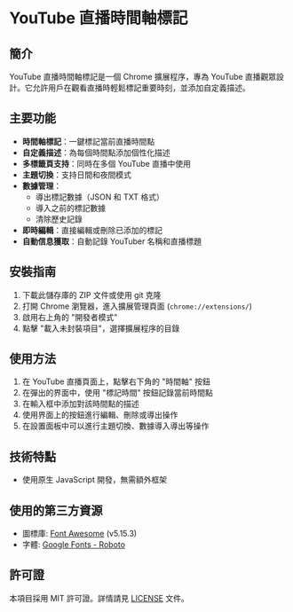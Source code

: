 # YouTube 直播時間軸標記

## 簡介

YouTube 直播時間軸標記是一個 Chrome 擴展程序，專為 YouTube 直播觀眾設計。它允許用戶在觀看直播時輕鬆標記重要時刻，並添加自定義描述。

## 主要功能

- **時間軸標記**：一鍵標記當前直播時間點
- **自定義描述**：為每個時間點添加個性化描述
- **多標籤頁支持**：同時在多個 YouTube 直播中使用
- **主題切換**：支持日間和夜間模式
- **數據管理**：
  - 導出標記數據（JSON 和 TXT 格式）
  - 導入之前的標記數據
  - 清除歷史記錄
- **即時編輯**：直接編輯或刪除已添加的標記
- **自動信息獲取**：自動記錄 YouTuber 名稱和直播標題

## 安裝指南

1. 下載此儲存庫的 ZIP 文件或使用 git 克隆
2. 打開 Chrome 瀏覽器，進入擴展管理頁面 (`chrome://extensions/`)
3. 啟用右上角的 "開發者模式"
4. 點擊 "載入未封裝項目"，選擇擴展程序的目錄

## 使用方法

1. 在 YouTube 直播頁面上，點擊右下角的 "時間軸" 按鈕
2. 在彈出的界面中，使用 "標記時間" 按鈕記錄當前時間點
3. 在輸入框中添加對該時間點的描述
4. 使用界面上的按鈕進行編輯、刪除或導出操作
5. 在設置面板中可以進行主題切換、數據導入導出等操作

## 技術特點

- 使用原生 JavaScript 開發，無需額外框架

## 使用的第三方資源

- 圖標庫: [Font Awesome](https://fontawesome.com/) (v5.15.3)
- 字體: [Google Fonts - Roboto](https://fonts.google.com/specimen/Roboto)

## 許可證

本項目採用 MIT 許可證。詳情請見 [LICENSE](LICENSE) 文件。
